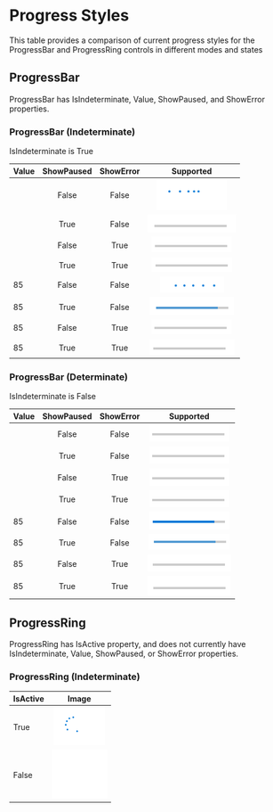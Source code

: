 # Progress Styles
This table provides a comparison of current progress styles for the ProgressBar and ProgressRing controls in different modes and states

## ProgressBar
ProgressBar has IsIndeterminate, Value, ShowPaused, and ShowError properties. 

### ProgressBar (Indeterminate)
IsIndeterminate is True

| Value | ShowPaused | ShowError | Supported |
|:--| :-:|:-:|:-:| 
|  | False | False | ![](images/ProgressBar-indeterminate-active.PNG) |
|  | True | False | ![](images/ProgressBar-indeterminate-paused.PNG) |
|  | False | True | ![](images/ProgressBar-indeterminate-error.PNG) |
|  | True | True | ![](images/ProgressBar-indeterminate-paused-error.PNG) |
| 85 | False | False | ![](images/ProgressBar-indeterminate-value-active.PNG) |
| 85 | True | False | ![](images/ProgressBar-indeterminate-value-paused.PNG) |
| 85 | False | True | ![](images/ProgressBar-indeterminate-value-error.PNG) |
| 85 | True | True | ![](images/ProgressBar-indeterminate-value-paused-error.PNG) |


### ProgressBar (Determinate)
IsIndeterminate is False

| Value | ShowPaused | ShowError | Supported |
|:--| :-:|:-:|:-:| 
|  | False | False | ![](images/ProgressBar-determinate-no-value.PNG) |
|  | True | False | ![](images/ProgressBar-determinate-no-value.PNG) |
|  | False | True | ![](images/ProgressBar-determinate-no-value.PNG) |
|  | True | True | ![](images/ProgressBar-determinate-no-value.PNG) |
| 85 | False | False | ![](images/ProgressBar-determinate-active.PNG) |
| 85 | True | False | ![](images/ProgressBar-determinate-paused.PNG) |
| 85 | False | True | ![](images/ProgressBar-determinate-error.PNG) |
| 85 | True | True | ![](images/ProgressBar-determinate-paused-error.PNG) |

## ProgressRing
ProgressRing has IsActive property, and does not currently have IsIndeterminate, Value, ShowPaused, or ShowError properties.
### ProgressRing (Indeterminate)
| IsActive | Image |
|:--| :-:|
| True | ![](images/ProgressRing-indeterminate.PNG) |
| False | ![](images/ProgressRing-indeterminate-not-active.PNG) |




